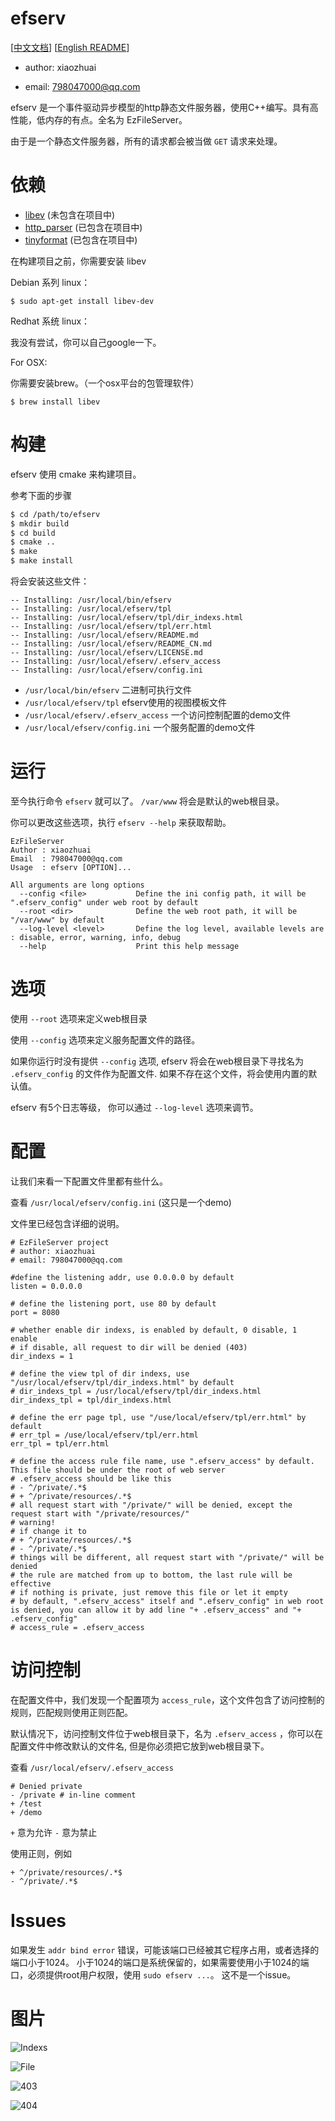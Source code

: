 # efserv

[[中文文档](README_CN.md)] [[English README](README.md)]

* author: xiaozhuai

* email: 798047000@qq.com

efserv 是一个事件驱动异步模型的http静态文件服务器，使用C++编写。具有高性能，低内存的有点。全名为 EzFileServer。

由于是一个静态文件服务器，所有的请求都会被当做 `GET` 请求来处理。

# 依赖
* [libev](http://software.schmorp.de/pkg/libev.html) (未包含在项目中)
* [http_parser](https://github.com/nodejs/http-parser) (已包含在项目中)
* [tinyformat](https://github.com/c42f/tinyformat) (已包含在项目中)

在构建项目之前，你需要安装 libev

Debian 系列 linux：

```
$ sudo apt-get install libev-dev
```

Redhat 系统 linux：

我没有尝试，你可以自己google一下。

For OSX:

你需要安装brew。（一个osx平台的包管理软件）

```
$ brew install libev
```

# 构建

efserv 使用 cmake 来构建项目。

参考下面的步骤

``` bash
$ cd /path/to/efserv
$ mkdir build
$ cd build
$ cmake ..
$ make
$ make install
```

将会安装这些文件：
```
-- Installing: /usr/local/bin/efserv
-- Installing: /usr/local/efserv/tpl
-- Installing: /usr/local/efserv/tpl/dir_indexs.html
-- Installing: /usr/local/efserv/tpl/err.html
-- Installing: /usr/local/efserv/README.md
-- Installing: /usr/local/efserv/README_CN.md
-- Installing: /usr/local/efserv/LICENSE.md
-- Installing: /usr/local/efserv/.efserv_access
-- Installing: /usr/local/efserv/config.ini
```

* `/usr/local/bin/efserv` 二进制可执行文件
* `/usr/local/efserv/tpl` efserv使用的视图模板文件
* `/usr/local/efserv/.efserv_access` 一个访问控制配置的demo文件
* `/usr/local/efserv/config.ini` 一个服务配置的demo文件


# 运行

至今执行命令 `efserv` 就可以了。
`/var/www` 将会是默认的web根目录。

你可以更改这些选项，执行 `efserv --help` 来获取帮助。

```
EzFileServer
Author : xiaozhuai
Email  : 798047000@qq.com
Usage  : efserv [OPTION]...

All arguments are long options
  --config <file>           Define the ini config path, it will be ".efserv_config" under web root by default
  --root <dir>              Define the web root path, it will be "/var/www" by default
  --log-level <level>       Define the log level, available levels are : disable, error, warning, info, debug
  --help                    Print this help message
```

# 选项

使用 `--root` 选项来定义web根目录

使用 `--config` 选项来定义服务配置文件的路径。

如果你运行时没有提供 `--config` 选项, efserv 将会在web根目录下寻找名为 `.efserv_config` 的文件作为配置文件. 如果不存在这个文件，将会使用内置的默认值。

efserv 有5个日志等级， 你可以通过 `--log-level` 选项来调节。

# 配置

让我们来看一下配置文件里都有些什么。

查看 `/usr/local/efserv/config.ini` (这只是一个demo)

文件里已经包含详细的说明。

```
# EzFileServer project
# author: xiaozhuai
# email: 798047000@qq.com

#define the listening addr, use 0.0.0.0 by default
listen = 0.0.0.0

# define the listening port, use 80 by default
port = 8080

# whether enable dir indexs, is enabled by default, 0 disable, 1 enable
# if disable, all request to dir will be denied (403)
dir_indexs = 1

# define the view tpl of dir indexs, use "/usr/local/efserv/tpl/dir_indexs.html" by default
# dir_indexs_tpl = /usr/local/efserv/tpl/dir_indexs.html
dir_indexs_tpl = tpl/dir_indexs.html

# define the err page tpl, use "/use/local/efserv/tpl/err.html" by default
# err_tpl = /use/local/efserv/tpl/err.html
err_tpl = tpl/err.html

# define the access rule file name, use ".efserv_access" by default. This file should be under the root of web server
# .efserv_access should be like this
# - ^/private/.*$
# + ^/private/resources/.*$
# all request start with "/private/" will be denied, except the request start with "/private/resources/"
# warning!
# if change it to
# + ^/private/resources/.*$
# - ^/private/.*$
# things will be different, all request start with "/private/" will be denied
# the rule are matched from up to bottom, the last rule will be effective
# if nothing is private, just remove this file or let it empty
# by default, ".efserv_access" itself and ".efserv_config" in web root is denied, you can allow it by add line "+ .efserv_access" and "+ .efserv_config"
# access_rule = .efserv_access
```

# 访问控制

在配置文件中，我们发现一个配置项为 `access_rule`，这个文件包含了访问控制的规则，匹配规则使用正则匹配。

默认情况下，访问控制文件位于web根目录下，名为 `.efserv_access` ，你可以在配置文件中修改默认的文件名, 但是你必须把它放到web根目录下。

查看 `/usr/local/efserv/.efserv_access`

```
# Denied private
- /private # in-line comment
+ /test
+ /demo
```

`+` 意为允许
`-` 意为禁止

使用正则，例如

```
+ ^/private/resources/.*$
- ^/private/.*$
```

# Issues

如果发生 `addr bind error` 错误，可能该端口已经被其它程序占用，或者选择的端口小于1024。
小于1024的端口是系统保留的，如果需要使用小于1024的端口，必须提供root用户权限，使用 `sudo efserv ...`。
这不是一个issue。

# 图片

![Indexs](imgs/indexs.png)

![File](imgs/file.png)

![403](imgs/403.png)

![404](imgs/404.png)